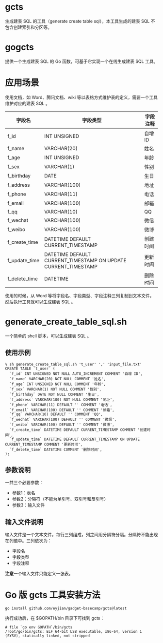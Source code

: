 # gcts

生成建表 SQL 的工具（generate create table sql），本工具生成的建表 SQL 不包含创建索引和分区等。

# gogcts

提供一个生成建表 SQL 的 Go 函数，可基于它实现一个在线生成建表 SQL 工具。

# 应用场景

使用文档，如 Word、腾讯文档、wiki 等以表格方式维护表的定义，需要一个工具维护对应的建表 SQL 。

| 字段名           | 字段类型                                                           | 字段注释  |
|---------------|----------------------------------------------------------------|-------|
| f_id          | INT UNSIGNED                                                   | 自增 ID |
| f_name        | VARCHAR(20)                                                    | 姓名    |
| f_age         | INT UNSIGNED                                                   | 年龄    |
| f_sex         | VARCHAR(1)                                                     | 性别    |
| f_birthday    | DATE                                                           | 生日    |
| f_address     | VARCHAR(100)                                                   | 地址    |
| f_phone       | VARCHAR(11)                                                    | 电话    |
| f_email       | VARCHAR(100)                                                   | 邮箱    |
| f_qq          | VARCHAR(10)                                                    | QQ    |
| f_wechat      | VARCHAR(100)                                                   | 微信    |
| f_weibo       | VARCHAR(100)                                                   | 微博    |
| f_create_time | DATETIME DEFAULT CURRENT_TIMESTAMP                             | 创建时间  |
| f_update_time | DATETIME DEFAULT CURRENT_TIMESTAMP ON UPDATE CURRENT_TIMESTAMP | 更新时间  |
| f_delete_time | DATETIME                                                       | 删除时间  |

使用的时候，从 Word 等将字段名、字段类型、字段注释三列复制到文本文件，然后执行工具就可以生成建表 SQL 。

# generate_create_table_sql.sh 

一个简单的 shell 脚本，可以生成建表 SQL 。

## 使用示例

```shell
% sh generate_create_table_sql.sh 't_user' ',' 'input_file.txt'
CREATE TABLE `t_user` (
  `f_id` INT UNSIGNED NOT NULL AUTO_INCREMENT COMMENT '自增 ID',
  `f_name` VARCHAR(20) NOT NULL COMMENT '姓名',
  `f_age` INT UNSIGNED NOT NULL COMMENT '年龄',
  `f_sex` VARCHAR(1) NOT NULL COMMENT '性别',
  `f_birthday` DATE NOT NULL COMMENT '生日',
  `f_address` VARCHAR(100) NOT NULL COMMENT '地址',
  `f_phone` VARCHAR(11) DEFAULT '' COMMENT '电话',
  `f_email` VARCHAR(100) DEFAULT '' COMMENT '邮箱',
  `f_qq` VARCHAR(10) DEFAULT '' COMMENT 'QQ',
  `f_wechat` VARCHAR(100) DEFAULT '' COMMENT '微信',
  `f_weibo` VARCHAR(100) DEFAULT '' COMMENT '微博',
  `f_create_time` DATETIME DEFAULT CURRENT_TIMESTAMP COMMENT '创建时间',
  `f_update_time` DATETIME DEFAULT CURRENT_TIMESTAMP ON UPDATE CURRENT_TIMESTAMP COMMENT '更新时间',
  `f_delete_time` DATETIME COMMENT '删除时间',
);
```

## 参数说明

一共三个必要参数：

* 参数1：表名
* 参数2：分隔符（不能为单引号、双引号和反引号）
* 参数3：输入文件

## 输入文件说明

输入文件是一个文本文件，每行三列组成，列之间用分隔符分隔。分隔符不能出现在列值中。三列依次为：

* 字段名
* 字段类型
* 字段注释

**注意**一个输入文件只能定义一张表。

# Go 版 gcts 工具安装方法

```shell
go install github.com/eyjian/gadget-basecamp/gcts@latest
```

执行成功后，在 $GOPATH/bin 目录下可找到 gcts：

```shell
# file `go env GOPATH`/bin/gcts
/root/go/bin/gcts: ELF 64-bit LSB executable, x86-64, version 1 (SYSV), statically linked, not stripped
```
